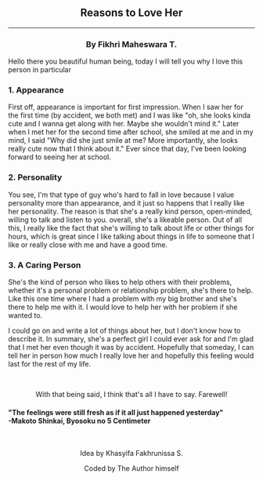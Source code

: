 <html lang="eng">
<head>
<meta charset="UTF-8">
<meta name="viewport" content="width=device-width, initial-scale=1.0">
<meta name="author" content="Fikhri">

<!--If you can read this, then congrats-->
<!--And if you are wondering who's the person that I like? It's the one who gave me an idea for this HTML (smug)-->

<body>
<article>
    <h2 style="text-align: center;">Reasons to Love Her</h2>
    <hr>
    <h3 style="text-align: center;">By Fikhri Maheswara T.</h3>
    <p>Hello there you beautiful human being, today I will tell you why I love this person in particular</p>
    <h3>1. Appearance</h3>
    <p>First off, appearance is important for first impression. When I saw her for the first time (by accident, we both met) and I was like "oh, she looks kinda cute and I wanna get along with her. Maybe she wouldn't mind it." Later when I met her for the second time after school, she smiled at me and in my mind, I said "Why did she just smile at me? More importantly, she looks really cute now that I think about it." Ever since that day, I've been looking forward to seeing her at school.</p>
    <h3>2. Personality </h3>
    <p>You see, I'm that type of guy who's hard to fall in love because I value personality more than appearance, and it just so happens that I really like her personality. The reason is that she's a really kind person, open-minded, willing to talk and listen to you. overall, she's a likeable person. Out of all this, I really like the fact that she's willing to talk about life or other things for hours, which is great since I like talking about things in life to someone that I like or really close with me and have a good time.</p>
    <h3>3. A Caring Person</h3>
    <p>She's the kind of person who likes to help others with their problems, whether it's a personal problem or relationship problem, she's there to help. Like this one time where I had a problem with my big brother and she's there to help me with it. I would love to help her with her problem if she wanted to.</p>
    <p>I could go on and write a lot of things about her, but I don't know how to describe it. In summary, she's a perfect girl I could ever ask for and I'm glad that I met her even though it was by accident. Hopefully that someday, I can tell her in person how much I really love her and hopefully this feeling would last for the rest of my life.</p><br>
    <p style="text-align: center;">With that being said, I think that's all I have to say. Farewell!</p>
    <h4>"The feelings were still fresh as if it all just happened yesterday"<br>-Makoto Shinkai, Byosoku no 5 Centimeter</h4><br>
    <p style="text-align: center;">Idea by Khasyifa Fakhrunissa S.</p>
    <p style="text-align: center;">Coded by The Author himself</p>
</article>


</body>
</head>
</html>
